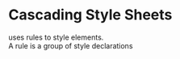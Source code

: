 # Cascading Style Sheets
uses rules to style elements.
<br>
A rule is a group of style declarations
<br>
